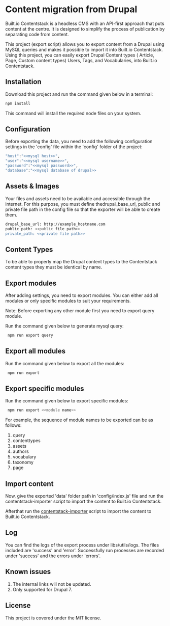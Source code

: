 # Content migration from Drupal

Built.io Contentstack is a headless CMS with an API-first approach that puts content at the centre. It is designed to simplify the process of publication by separating code from content.

This project (export script) allows you to export content from a Drupal using MySQL queries and makes it possible to import it into Built.io Contentstack. Using this project, you can easily export Drupal Content types ( Article, Page, Custom content types) Users, Tags, and Vocabularies, into Built.io Contentstack.


## Installation

Download this project and run the command given below in a terminal:

```bash
npm install
```

This command will install the required node files on your system.


## Configuration

Before exporting the data, you need to add the following configuration settings in the 'config' file within the 'config' folder of the project:

```bash
"host":"<<mysql host>>",
"user":"<<mysql username>>",
"password":"<<mysql password>>",
"database":"<<mysql database of drupal>>
```


## Assets & Images

Your files and assets need to be available and accessible through the internet. For this purpose, you must define thedrupal_base_url, public and private file path in the config file so that the exporter will be able to create them.

```bash
drupal_base_url: http://example_hostname.com
public_path: <<public file path>>
private_path: <<private file path>>
```


## Content Types

To be able to properly map the Drupal content types to the Contentstack content types they must be identical by name.


## Export modules

After adding settings, you need to export modules. You can either add all modules or only specific modules to suit your requirements.

Note: Before exporting any other module first you need to export query module.

Run the command given below to generate mysql query:

```bash
 npm run export query
```


## Export all modules

Run the command given below to export all the modules:

```bash
 npm run export
```


## Export specific modules

Run the command given below to export specific modules:

```bash
 npm run export <<module name>>
```

For example, the sequence of module names to be exported can be as follows:

1. query
2. contenttypes
3. assets
4. authors
5. vocabulary
6. taxonomy
7. page


## Import content

Now, give the exported 'data' folder path in 'config/index.js' file and
run the contentstack-importer script to import the content to Built.io Contentstack.

Afterthat run the [contentstack-importer](https://github.com/builtio-contentstack/contentstack-import) script to import the content to Built.io Contentstack.


## Log

You can find the logs of the export process under libs/utils/logs. The files included are 'success' and 'error'. Successfully run processes are recorded under 'success' and the errors under 'errors'.


## Known issues

1. The internal links will not be updated.
2. Only supported for Drupal 7.


## License

This project is covered under the MIT license.

